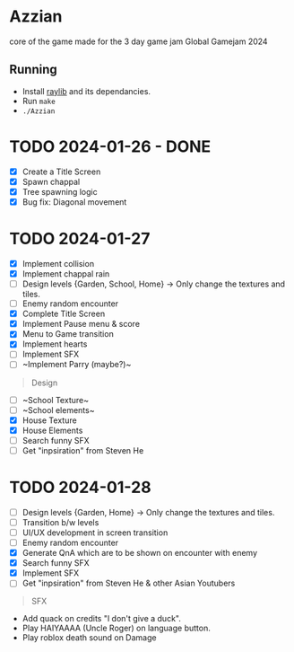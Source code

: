 # Azzian

core of the game made for the 3 day game jam Global Gamejam 2024

## Running

- Install [raylib](https://www.raylib.com/#supported-platforms) and its dependancies.
- Run `make`
- `./Azzian`

# TODO 2024-01-26 - DONE

- [x] Create a Title Screen
- [x] Spawn chappal
- [x] Tree spawning logic
- [x] Bug fix: Diagonal movement

# TODO 2024-01-27

- [x] Implement collision
- [x] Implement chappal rain
- [ ] Design levels {Garden, School, Home} -> Only change the textures and tiles.
- [ ] Enemy random encounter
- [x] Complete Title Screen
- [x] Implement Pause menu & score
- [x] Menu to Game transition
- [x] Implement hearts
- [ ] Implement SFX
- [ ] ~Implement Parry (maybe?)~

> Design

- [ ] ~School Texture~
- [ ] ~School elements~
- [x] House Texture
- [x] House Elements
- [ ] Search funny SFX
- [ ] Get "inpsiration" from Steven He

# TODO 2024-01-28

- [ ] Design levels {Garden, Home} -> Only change the textures and tiles.
- [ ] Transition b/w levels
- [ ] UI/UX development in screen transition
- [ ] Enemy random encounter
- [x] Generate QnA which are to be shown on encounter with enemy
- [x] Search funny SFX
- [x] Implement SFX
- [ ] Get "inpsiration" from Steven He & other Asian Youtubers

> SFX

- Add quack on credits "I don't give a duck".
- Play HAIYAAAA (Uncle Roger) on language button.
- Play roblox death sound on Damage
